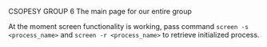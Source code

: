 CSOPESY GROUP 6
The main page for our entire group

At the moment screen functionality is working, pass command `screen -s <process_name>` and `screen -r <process_name>` to retrieve initialized process.
